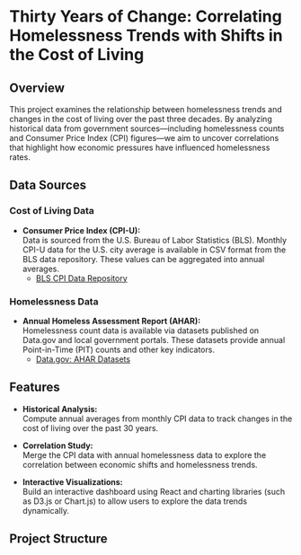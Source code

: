 # Thirty Years of Change: Correlating Homelessness Trends with Shifts in the Cost of Living

## Overview

This project examines the relationship between homelessness trends and changes in the cost of living over the past three decades. By analyzing historical data from government sources—including homelessness counts and Consumer Price Index (CPI) figures—we aim to uncover correlations that highlight how economic pressures have influenced homelessness rates.

## Data Sources

### Cost of Living Data
- **Consumer Price Index (CPI-U):**  
  Data is sourced from the U.S. Bureau of Labor Statistics (BLS). Monthly CPI-U data for the U.S. city average is available in CSV format from the BLS data repository. These values can be aggregated into annual averages.
  - [BLS CPI Data Repository](https://www.bls.gov/cpi/data.htm)

### Homelessness Data
- **Annual Homeless Assessment Report (AHAR):**  
  Homelessness count data is available via datasets published on Data.gov and local government portals. These datasets provide annual Point-in-Time (PIT) counts and other key indicators.
  - [Data.gov: AHAR Datasets](https://catalog.data.gov/dataset/?q=homelessness&sort=views_recent+desc&groups=local&res_format=JSON&ext_location=&ext_bbox=&ext_prev_extent=&tags=homelessness)

## Features

- **Historical Analysis:**  
  Compute annual averages from monthly CPI data to track changes in the cost of living over the past 30 years.
  
- **Correlation Study:**  
  Merge the CPI data with annual homelessness data to explore the correlation between economic shifts and homelessness trends.
  
- **Interactive Visualizations:**  
  Build an interactive dashboard using React and charting libraries (such as D3.js or Chart.js) to allow users to explore the data trends dynamically.

## Project Structure

